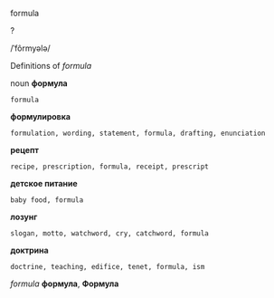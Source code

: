 formula

?

/ˈfôrmyələ/

Definitions of _formula_

noun
**формула**

    formula
**формулировка**

    formulation, wording, statement, formula, drafting, enunciation
**рецепт**

    recipe, prescription, formula, receipt, prescript
**детское питание**

    baby food, formula
**лозунг**

    slogan, motto, watchword, cry, catchword, formula
**доктрина**

    doctrine, teaching, edifice, tenet, formula, ism

_formula_
**формула**, **Формула**